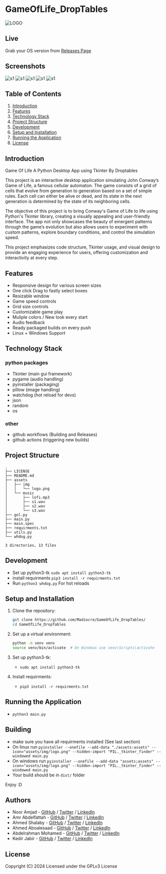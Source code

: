 # GameOfLife_DropTables
![LOGO](assets/img/logo.png)

## Live
Grab your OS version from [Releases Page](https://github.com/Madiocre/GameOfLife_DropTables/releases)

## Screenshots
![s1](.res/s1.png)
![s1](.res/s2.png)
![s1](.res/s3.png)
![s1](.res/s4.png)
![s1](.res/s5.png)

## Table of Contents

1. [Introduction](#introduction)
2. [Features](#features)
3. [Technology Stack](#technology-stack)
4. [Project Structure](#project-structure)
5. [Development](#Development)
6. [Setup and Installation](#setup-and-installation)
7. [Running the Application](#running-the-application)
8. [License](#license)

## Introduction

Game Of Life A Python Desktop App using Tkinter By Droptables

This project is an interactive desktop application simulating John Conway’s Game of Life, a famous cellular automaton. The game consists of a grid of cells that evolve from generation to generation based on a set of simple rules. Each cell can either be alive or dead, and its state in the next generation is determined by the state of its neighboring cells.

The objective of this project is to bring Conway's Game of Life to life using Python's Tkinter library, creating a visually appealing and user-friendly interface. The app not only showcases the beauty of emergent patterns through the game’s evolution but also allows users to experiment with custom patterns, explore boundary conditions, and control the simulation speed.

This project emphasizes code structure, Tkinter usage, and visual design to provide an engaging experience for users, offering customization and interactivity at every step.

## Features

- Responsive design for various screen sizes
- One click Drag to fastly select boxes
- Resizable window
- Game speed controls
- Grid size controls
- Customizable game play
- Muliple colors / New look every start
- Audio feedback
- Ready packaged builds on every push
- Linux + Windows Support


## Technology Stack

### python packages
- Tkinter (main gui framework)
- pygame (audio handling)
- pyinstaller (packaging)
- pillow (image handling)
- watchdog (hot reload for devs)
- json
- random
- os

### other
- github workflows (Building and Releases)
- github actions (triggering new builds)


## Project Structure

```text
.
├── LICENSE
├── README.md
├── assets
│   ├── img
│   │   └── logo.png
│   └── music
│       ├── lofi.mp3
│       ├── s1.wav
│       ├── s2.wav
│       └── s3.wav
├── gol.py
├── main.py
├── main.spec
├── requirments.txt
├── utils.py
└── whdog.py

3 directories, 13 files
```

## Development
- Set up python3-tk `sudo apt install python3-tk`
- install requirments `pip3 install -r requirments.txt`
- Run `python3 whdog.py` For hot reloads

## Setup and Installation

1. Clone the repository:
   ```sh
   git clone https://github.com/Madiocre/GameOfLife_DropTables/
   cd GameOfLife_DropTables
   ```
2. Set up a virtual environment:

   ```sh
   python -m venv venv
   source venv/bin/activate  # On Windows use venv\Scripts\activate
   ```
3. Set up python3-tk:
   - `sudo apt install python3-tk`

4. Install requirments:
   - `pip3 install -r requirments.txt`


## Running the Application

   - `python3 main.py`

## Building
- make sure you have all requirments installed (See last section)
- On linux run `pyinstaller --onefile --add-data "./assets:assets" --icon="assets/img/logo.png" --hidden-import "PIL._tkinter_finder" --windowed main.py`
- On windows run `pyinstaller --onefile --add-data "assets;assets" --icon="assets/img/logo.png" --hidden-import "PIL._tkinter_finder" --windowed main.py`
- Your build should be in `dist/` folder

Enjoy :D

## Authors

- Noor Amjad - [GitHub](https://github.com/Justxd22) / [Twitter](https://twitter.com/_xd222) / [LinkedIn](https://www.linkedin.com/in/noor-amjad-xd)
- Amr Abdelfattah - [GitHub](https://github.com/0x3mr) / [Twitter](https://twitter.com/an0n_amr) / [LinkedIn](https://www.linkedin.com/in/amrabdelfattah/)
- Ahmed Shalaby - [GitHub](https://github.com/Madiocre) / [Twitter](https://twitter.com/Ahmed_K_Shalaby) / [LinkedIn](https://www.linkedin.com/in/ahmed-shalaby-31a03a235/)
- Ahmed Aboalesaad - [GitHub](https://github.com/Ahmed-Aboalasaad) / [Twitter](https://x.com/Aboalesaad_) / [LinkedIn](https://www.linkedin.com/in/ahmed-aboalesaad/)
- Abdelrahman Mohamed - [GitHub](https://github.com/hackerSa3edy) / [Twitter](https://x.com/hackersa3edy) / [LinkedIn](https://linkedin.com/abdelrahmanm0)
- Kedir Jabir - [GitHub](https://github.com/IbnuJabir) / [Twitter](https://x.com/Ibnu_J1) / [LinkedIn](https://www.linkedin.com/in/ibnu-jabir/)

## License

Copyright (C) 2024
Licensed under the GPLv3 License

